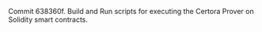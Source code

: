 Commit 638360f.                    Build and Run scripts for executing the Certora Prover on Solidity smart contracts.